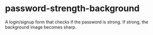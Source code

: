 # password-strength-background
A login/signup form that checks if the password is strong. If strong, the background image becomes sharp.
